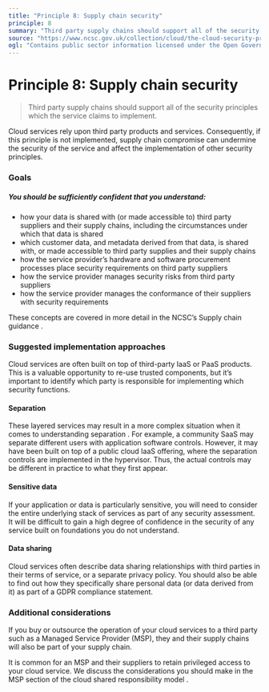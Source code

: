 ```yaml
---
title: "Principle 8: Supply chain security"
principle: 8
summary: "Third party supply chains should support all of the security principles which the service claims to implement."
source: "https://www.ncsc.gov.uk/collection/cloud/the-cloud-security-principles/principle-8-supply-chain-security"
ogl: "Contains public sector information licensed under the Open Government Licence v3.0. https://www.nationalarchives.gov.uk/doc/open-government-licence/version/3/"
---
```


# Principle 8: Supply chain security

> Third party supply chains should support all of the security principles which the service claims to implement.

Cloud services rely upon third party products and services. Consequently, if this principle is not implemented, supply chain compromise can undermine the security of the service and affect the implementation of other security principles.

### Goals

##### You should be sufficiently confident that you understand:

- how your data is shared with (or made accessible to) third party suppliers and their supply chains, including the circumstances under which that data is shared
- which customer data, and metadata derived from that data, is shared with, or made accessible to third party supplies and their supply chains
- how the service provider’s hardware and software procurement processes place security requirements on third party suppliers
- how the service provider manages security risks from third party suppliers
- how the service provider manages the conformance of their suppliers with security requirements

These concepts are covered in more detail in the NCSC’s Supply chain guidance .

### Suggested implementation approaches

Cloud services are often built on top of third-party IaaS or PaaS products. This is a valuable opportunity to re-use trusted components, but it’s important to identify which party is responsible for implementing which security functions.

#### Separation

These layered services may result in a more complex situation when it comes to understanding separation . For example, a community SaaS may separate different users with application software controls. However, it may have been built on top of a public cloud IaaS offering, where the separation controls are implemented in the hypervisor. Thus, the actual controls may be different in practice to what they first appear.

#### Sensitive data

If your application or data is particularly sensitive, you will need to consider the entire underlying stack of services as part of any security assessment. It will be difficult to gain a high degree of confidence in the security of any service built on foundations you do not understand.

#### Data sharing

Cloud services often describe data sharing relationships with third parties in their terms of service, or a separate privacy policy. You should also be able to find out how they specifically share personal data (or data derived from it) as part of a GDPR compliance statement.

### Additional considerations

If you buy or outsource the operation of your cloud services to a third party such as a Managed Service Provider (MSP), they and their supply chains will also be part of your supply chain.

It is common for an MSP and their suppliers to retain privileged access to your cloud service. We discuss the considerations you should make in the MSP section of the cloud shared responsibility model .
